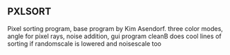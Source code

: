 ## PXLSORT

Pixel sorting program, base program by Kim Asendorf.
three color modes, angle for pixel rays, noise addition, gui program
cleanB does cool lines of sorting if randomscale is lowered and noisescale too

